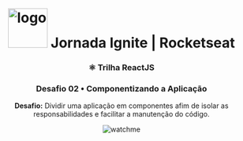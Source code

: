 <h1 align="center">
<img src="https://discover.fcamara.dev/wp-content/themes/fcamara/img/rocket/guindaste_body.png" alt="logo" width="80"> Jornada Ignite | Rocketseat
</h1>
<h3 align="center">⚛️ Trilha ReactJS</h3>
<h3 align="center">Desafio 02 • Componentizando a Aplicação</h3>
<p align="center"><b>Desafio:</b> Dividir uma aplicação em componentes afim de isolar as responsabilidades e facilitar a manutenção do código.</p>

<p align="center">
<img src="https://github.com/narelo/Desafio02-Trilha-ReactJS/blob/main/demo.gif?raw=true" alt="watchme">
</p>
